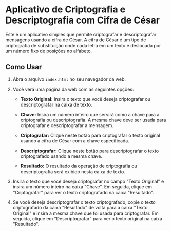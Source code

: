 # Aplicativo de Criptografia e Descriptografia com Cifra de César

Este é um aplicativo simples que permite criptografar e descriptografar mensagens usando a cifra de César. A cifra de César é um tipo de criptografia de substituição onde cada letra em um texto é deslocada por um número fixo de posições no alfabeto.

## Como Usar

1. Abra o arquivo `index.html` no seu navegador da web.

2. Você verá uma página da web com as seguintes opções:

   - **Texto Original:** Insira o texto que você deseja criptografar ou descriptografar na caixa de texto.
   
   - **Chave:** Insira um número inteiro que servirá como a chave para a criptografia ou descriptografia. A mesma chave deve ser usada para criptografar e descriptografar a mensagem.

   - **Criptografar:** Clique neste botão para criptografar o texto original usando a cifra de César com a chave especificada.

   - **Descriptografar:** Clique neste botão para descriptografar o texto criptografado usando a mesma chave.

   - **Resultado:** O resultado da operação de criptografia ou descriptografia será exibido nesta caixa de texto.

3. Insira o texto que você deseja criptografar no campo "Texto Original" e insira um número inteiro na caixa "Chave". Em seguida, clique em "Criptografar" para ver o texto criptografado na caixa "Resultado".

4. Se você deseja descriptografar o texto criptografado, copie o texto criptografado da caixa "Resultado" de volta para a caixa "Texto Original" e insira a mesma chave que foi usada para criptografar. Em seguida, clique em "Descriptografar" para ver o texto original na caixa "Resultado".

